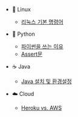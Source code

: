 
- :lemon: Linux

  - [리눅스 기본 명령어](/linux/linux_command.md)


- :snake: Python

  - [파이썬을 쓰는 이유](/python/why_python.md)
  - [Assert문](/python/assert.md)
  

- :coffee: Java

  - [Java 설치 및 환경설정](/java/java_install_path_setting.md)


- :cloud: Cloud

  - [Heroku vs. AWS](/cloud/heroku_vs_aws.md)

